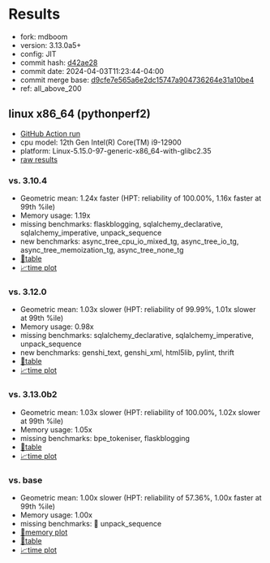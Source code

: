 # Results

- fork: mdboom
- version: 3.13.0a5+
- config: JIT
- commit hash: [d42ae28](https://github.com/mdboom/cpython/commit/d42ae28)
- commit date: 2024-04-03T11:23:44-04:00
- commit merge base: [d9cfe7e565a6e2dc15747a904736264e31a10be4](https://github.com/mdboom/cpython/commit/d9cfe7e565a6e2dc15747a904736264e31a10be4)
- ref: all_above_200

## linux x86_64 (pythonperf2)

- [GitHub Action run](https://github.com/faster-cpython/benchmarking/actions/runs/8541348239)
- cpu model: 12th Gen Intel(R) Core(TM) i9-12900
- platform: Linux-5.15.0-97-generic-x86_64-with-glibc2.35
- [raw results](bm-20240403-pythonperf2-x86_64-mdboom-all_above_200-3.13.0a5%2B-d42ae28.json)

### vs. 3.10.4

- Geometric mean: 1.24x faster (HPT: reliability of 100.00%, 1.16x faster at 99th %ile)
- Memory usage: 1.19x
- missing benchmarks: flaskblogging, sqlalchemy_declarative, sqlalchemy_imperative, unpack_sequence
- new benchmarks: async_tree_cpu_io_mixed_tg, async_tree_io_tg, async_tree_memoization_tg, async_tree_none_tg
- [📄table](bm-20240403-pythonperf2-x86_64-mdboom-all_above_200-3.13.0a5%2B-d42ae28-vs-3.10.4.md)
- [📈time plot](bm-20240403-pythonperf2-x86_64-mdboom-all_above_200-3.13.0a5%2B-d42ae28-vs-3.10.4.svg)

### vs. 3.12.0

- Geometric mean: 1.03x slower (HPT: reliability of 99.99%, 1.01x slower at 99th %ile)
- Memory usage: 0.98x
- missing benchmarks: sqlalchemy_declarative, sqlalchemy_imperative, unpack_sequence
- new benchmarks: genshi_text, genshi_xml, html5lib, pylint, thrift
- [📄table](bm-20240403-pythonperf2-x86_64-mdboom-all_above_200-3.13.0a5%2B-d42ae28-vs-3.12.0.md)
- [📈time plot](bm-20240403-pythonperf2-x86_64-mdboom-all_above_200-3.13.0a5%2B-d42ae28-vs-3.12.0.svg)

### vs. 3.13.0b2

- Geometric mean: 1.03x slower (HPT: reliability of 100.00%, 1.02x slower at 99th %ile)
- Memory usage: 1.05x
- missing benchmarks: bpe_tokeniser, flaskblogging
- [📄table](bm-20240403-pythonperf2-x86_64-mdboom-all_above_200-3.13.0a5%2B-d42ae28-vs-3.13.0b2.md)
- [📈time plot](bm-20240403-pythonperf2-x86_64-mdboom-all_above_200-3.13.0a5%2B-d42ae28-vs-3.13.0b2.svg)

### vs. base

- Geometric mean: 1.00x slower (HPT: reliability of 57.36%, 1.00x faster at 99th %ile)
- Memory usage: 1.00x
- missing benchmarks: 🔴 unpack_sequence
- [🧠memory plot](bm-20240403-pythonperf2-x86_64-mdboom-all_above_200-3.13.0a5%2B-d42ae28-vs-base-mem.svg)
- [📄table](bm-20240403-pythonperf2-x86_64-mdboom-all_above_200-3.13.0a5%2B-d42ae28-vs-base.md)
- [📈time plot](bm-20240403-pythonperf2-x86_64-mdboom-all_above_200-3.13.0a5%2B-d42ae28-vs-base.svg)

